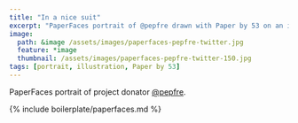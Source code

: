 ```yaml
---
title: "In a nice suit"
excerpt: "PaperFaces portrait of @pepfre drawn with Paper by 53 on an iPad."
image: 
  path: &image /assets/images/paperfaces-pepfre-twitter.jpg 
  feature: *image
  thumbnail: /assets/images/paperfaces-pepfre-twitter-150.jpg
tags: [portrait, illustration, Paper by 53]
---
```


PaperFaces portrait of project donator [@pepfre](http://twitter.com/pepfre).

{% include boilerplate/paperfaces.md %}
